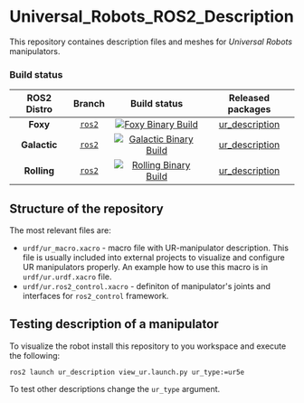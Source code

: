 # Universal_Robots_ROS2_Description

This repository containes description files and meshes for *Universal Robots* manipulators.

### Build status

ROS2 Distro | Branch | Build status | Released packages
:---------: | :----: | :----------: | :---------------:
**Foxy** | [`ros2`](https://github.com/UniversalRobots/Universal_Robots_ROS2_Description/tree/ros2) | [![Foxy Binary Build](https://github.com/UniversalRobots/Universal_Robots_ROS2_Description/actions/workflows/binary-build.yml/badge.svg?branch=ros2)](https://github.com/UniversalRobots/Universal_Robots_ROS2_Description/actions/workflows/binary-build.yml?branch=ros2) <br /> | [ur_description](https://index.ros.org/p/ur_description/#foxy)
**Galactic** | [`ros2`](https://github.com/UniversalRobots/Universal_Robots_ROS2_Description/tree/ros2) | [![Galactic Binary Build](https://github.com/UniversalRobots/Universal_Robots_ROS2_Description/actions/workflows/binary-build.yml/badge.svg?branch=ros2)](https://github.com/UniversalRobots/Universal_Robots_ROS2_Description/actions/workflows/binary-build.yml?branch=ros2) <br /> | [ur_description](https://index.ros.org/p/ur_description/#galactic)
**Rolling** | [`ros2`](https://github.com/UniversalRobots/Universal_Robots_ROS2_Description/tree/ros2) | [![Rolling Binary Build](https://github.com/UniversalRobots/Universal_Robots_ROS2_Description/actions/workflows/binary-build.yml/badge.svg?branch=ros2)](https://github.com/UniversalRobots/Universal_Robots_ROS2_Description/actions/workflows/binary-build.yml?branch=ros2) <br /> | [ur_description](https://index.ros.org/p/ur_description/#rolling)


## Structure of the repository

The most relevant files are:
  - `urdf/ur_macro.xacro` - macro file with UR-manipulator description. This file is usually included into external projects to visualize and configure UR manipulators properly. An example how to use this macro is in `urdf/ur.urdf.xacro` file.
  - `urdf/ur.ros2_control.xacro` - definiton of manipulator's joints and interfaces for `ros2_control` framework.

## Testing description of a manipulator

To visualize the robot install this repository to you workspace and execute the following:
```
ros2 launch ur_description view_ur.launch.py ur_type:=ur5e
```

To test other descriptions change the `ur_type` argument.
